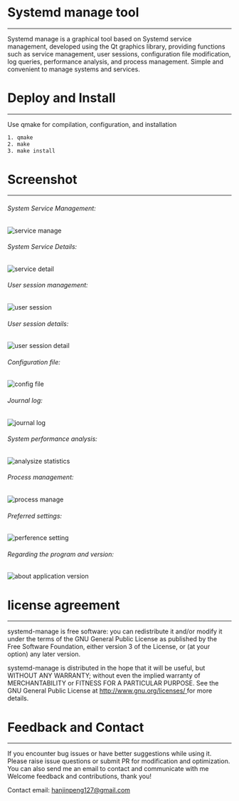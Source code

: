 
# Systemd manage tool
---
Systemd manage is a graphical tool based on Systemd service management, developed using the Qt graphics library, providing functions such as service management, user sessions, configuration file modification, log queries, performance analysis, and process management. Simple and convenient to manage systems and services.

# Deploy and Install
---
Use qmake for compilation, configuration, and installation

```bash
1. qmake
2. make
3. make install
```



# Screenshot
---
###### System Service Management:
![service manage](./images/en/service-manage-view-1.png "systemd service unit manage")

###### System Service Details:
![service detail](images/en/service-detail-view-1.png "service unit detail")

###### User session management:
![user session](images/en/user-session-view-1.png "user session info")

###### User session details:
![user session detail](images/en/user-session-detail-1.png "show user session detail")

###### Configuration file:
![config file](images/en/config-file-view-1.png "config file info")

###### Journal log:
![journal log](images/en/journal-log-view-1.png "show journal log")

###### System performance analysis:
![analysize statistics](images/en/analysize-statistics-view-1.png "systemd performance analysize statistics")

###### Process management:
![process manage](images/en/process-manage-view-1.png "process management")

###### Preferred settings:
![perference setting](images/en/setting-view-1.png "program perference setting")

###### Regarding the program and version:
![about application version](images/en/about-view-1.png "abuot version info")

# license agreement
---
systemd-manage is free software: you can redistribute it and/or modify it under the terms of the GNU General Public License as published by the Free Software Foundation, either version 3 of the License, or (at your option) any later version.

systemd-manage is distributed in the hope that it will be useful, but WITHOUT ANY WARRANTY; without even the implied warranty of MERCHANTABILITY or FITNESS FOR A PARTICULAR PURPOSE. See the GNU General Public License at [ http://www.gnu.org/licenses/ ]( http://www.gnu.org/licenses/ ) for more details.

# Feedback and Contact
---
If you encounter bug issues or have better suggestions while using it.
Please raise issue questions or submit PR for modification and optimization.
You can also send me an email to contact and communicate with me
Welcome feedback and contributions, thank you!

Contact email: hanjinpeng127@gmail.com
